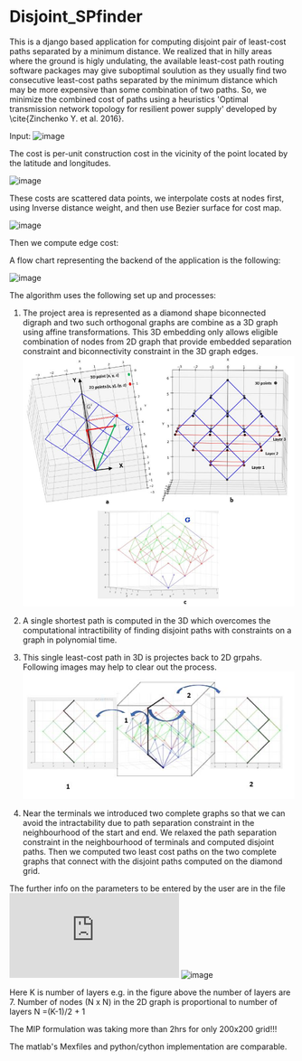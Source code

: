 # Disjoint_SPfinder

This is a django based application for computing disjoint pair of least-cost paths separated by a minimum distance.
We realized that in hilly areas where the ground is higly undulating, the available least-cost path routing software
packages may give suboptimal soulution as they usually find two consecutive least-cost paths separated by the minimum
distance which may be more expensive than some combination of two paths. So, we minimize the combined cost of paths 
using a heuristics 'Optimal transmission network topology for resilient power supply' developed by \cite{Zinchenko Y. et al. 2016}.

Input:
![image](https://user-images.githubusercontent.com/57409254/203500167-5553da05-6b52-4c25-a4bd-2165833c4642.png)

The cost is per-unit construction cost in the vicinity of the point located by the latitude and longitudes.

![image](https://user-images.githubusercontent.com/57409254/203500751-d2af72c9-3eaa-471a-8841-82906b1e8786.png)


These costs are scattered data points, we interpolate costs at nodes first, using Inverse distance weight, and then use Bezier surface for cost map.

![image](https://user-images.githubusercontent.com/57409254/203500939-4a6f97b1-903a-48a0-b8a7-08d516c23d0f.png)

Then we compute edge cost:

A flow chart representing the backend of the application is the following:

![image](https://user-images.githubusercontent.com/57409254/203501288-9fe82768-53d1-4cf8-b2f6-66c33885415f.png)


The algorithm uses the following set up and processes:
1. The project area is represented as a diamond shape biconnected digraph and two such orthogonal graphs are combine as a 3D graph using affine transformations.
   This 3D embedding only allows eligible combination of nodes from 2D graph that provide embedded separation constraint and biconnectivity constraint in the 3D graph edges.
   ![2-Paths plan view](https://github.com/jha-amit/Disjoint_SPfinder/blob/main/3Dtransformation%20edited.JPG "3D embedding of two orthogonal 2D graphs")
   
2. A single shortest path is computed in the 3D which overcomes the computational intractibility of finding disjoint paths with constraints on a graph in polynomial time.
3. This single least-cost path in 3D is projectes back to 2D grpahs. Following images may help to clear out the process.
   ![3D to 2D](https://github.com/jha-amit/Disjoint_SPfinder/blob/main/3D%20embedding.JPG)
4. Near the terminals we introduced two complete graphs so that we can avoid the intractability due to path separation constraint in the neighbourhood of the start and end. We relaxed the path separation constraint in the neighbourhood of terminals and computed disjoint paths. Then we computed two least cost paths on the two complete graphs that connect with the disjoint paths computed on the diamond grid.
   
The further info on the parameters to be entered by the user are in the file ![Read me parameters description](https://github.com/jha-amit/Disjoint_SPfinder/blob/main/static/Read_me.txt)
![image](https://user-images.githubusercontent.com/57409254/203498454-8c28d74d-b0db-4de5-ae1a-1b77cd526cc1.png)

Here K is number of layers e.g. in the figure above the number of layers are 7. Number of nodes (N x N) in the 2D graph is proportional to number of layers N =(K-1)/2 + 1

The MIP formulation was taking more than 2hrs for only 200x200 grid!!!

The matlab's Mexfiles and python/cython implementation are comparable.

